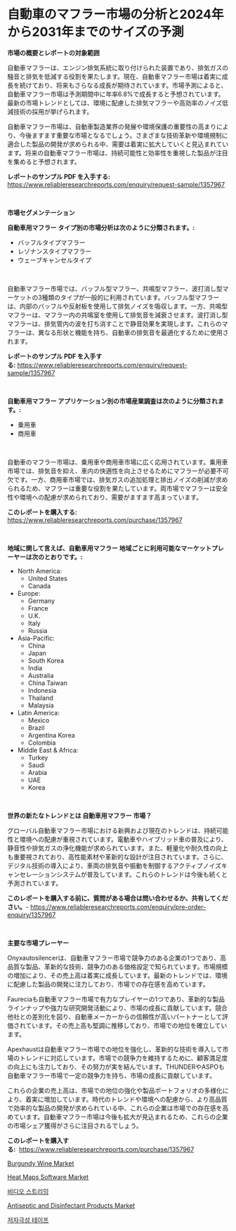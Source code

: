 <p><h1>自動車のマフラー市場の分析と2024年から2031年までのサイズの予測</h1></p><p><strong>市場の概要とレポートの対象範囲</strong></p>
<p><p>自動車マフラーは、エンジン排気系統に取り付けられた装置であり、排気ガスの騒音と排気を低減する役割を果たします。現在、自動車マフラー市場は着実に成長を続けており、将来もさらなる成長が期待されています。市場予測によると、自動車マフラー市場は予測期間中に年率6.8%で成長すると予想されています。最新の市場トレンドとしては、環境に配慮した排気マフラーや高効率のノイズ低減技術の採用が挙げられます。</p><p>自動車マフラー市場は、自動車製造業界の発展や環境保護の重要性の高まりにより、今後ますます重要な市場となるでしょう。さまざまな技術革新や環境規制に適合した製品の開発が求められる中、需要は着実に拡大していくと見込まれています。将来の自動車マフラー市場は、持続可能性と効率性を重視した製品が注目を集めると予想されます。</p></p>
<p><strong>レポートのサンプル PDF を入手する:</strong> <a href="https://www.reliableresearchreports.com/enquiry/request-sample/1357967">https://www.reliableresearchreports.com/enquiry/request-sample/1357967</a></p>
<p>&nbsp;</p>
<p><strong>市場セグメンテーション</strong></p>
<p><strong>自動車用マフラー タイプ別の市場分析は次のように分類されます。:</strong></p>
<p><ul><li>バッフルタイプマフラー</li><li>レゾナンスタイプマフラー</li><li>ウェーブキャンセルタイプ</li></ul></p>
<p>&nbsp;</p>
<p><p>自動車マフラー市場では、バッフル型マフラー、共鳴型マフラー、波打消し型マーケットの3種類のタイプが一般的に利用されています。バッフル型マフラーは、内部のバッフルや反射板を使用して排気ノイズを吸収します。一方、共鳴型マフラーは、マフラー内の共鳴室を使用して排気音を減衰させます。波打消し型マフラーは、排気管内の波を打ち消すことで静音効果を実現します。これらのマフラーは、異なる形状と機能を持ち、自動車の排気音を最適化するために使用されます。</p></p>
<p><strong>レポートのサンプル PDF を入手する:</strong>&nbsp;<a href="https://www.reliableresearchreports.com/enquiry/request-sample/1357967">https://www.reliableresearchreports.com/enquiry/request-sample/1357967</a></p>
<p>&nbsp;</p>
<p><strong> 自動車用マフラー アプリケーション別の市場産業調査は次のように分類されます。:</strong></p>
<p><ul><li>乗用車</li><li>商用車</li></ul></p>
<p>&nbsp;</p>
<p><p>自動車のマフラー市場は、乗用車や商用車市場に広く応用されています。乗用車市場では、排気音を抑え、車内の快適性を向上させるためにマフラーが必要不可欠です。一方、商用車市場では、排気ガスの追加処理と排出ノイズの削減が求められるため、マフラーは重要な役割を果たしています。両市場でマフラーは安全性や環境への配慮が求められており、需要がますます高まっています。</p></p>
<p><strong>このレポートを購入する:</strong>&nbsp; <a href="https://www.reliableresearchreports.com/purchase/1357967">https://www.reliableresearchreports.com/purchase/1357967</a></p>
<p>&nbsp;</p>
<p><strong>地域に関して言えば、自動車用マフラー 地域ごとに利用可能なマーケットプレーヤーは次のとおりです。:</strong></p>
<p><ul>
    <li>
        North America:
        <ul>
            <li>United States</li>
            <li>Canada</li>
        </ul>
    </li>
    <li>
        Europe:
        <ul>
            <li>Germany</li>
            <li>France</li>
            <li>U.K.</li>
            <li>Italy</li>
            <li>Russia</li>
        </ul>
    </li>
    <li>
        Asia-Pacific:
        <ul>
            <li>China</li>
            <li>Japan</li>
            <li>South Korea</li>
            <li>India</li>
            <li>Australia</li>
            <li>China Taiwan</li>
            <li>Indonesia</li>
            <li>Thailand</li>
            <li>Malaysia</li>
        </ul>
    </li>
    <li>
        Latin America:
        <ul>
            <li>Mexico</li>
            <li>Brazil</li>
            <li>Argentina Korea</li>
            <li>Colombia</li>
        </ul>
    </li>
    <li>
        Middle East & Africa:
        <ul>
            <li>Turkey</li>
            <li>Saudi</li>
            <li>Arabia</li>
            <li>UAE</li>
            <li>Korea</li>
        </ul>
    </li>
    </ul></p>
<p>&nbsp;</p>
<p><strong>世界の新たなトレンドとは 自動車用マフラー 市場？</strong></p>
<p><p>グローバル自動車マフラー市場における新興および現在のトレンドは、持続可能性と環境への配慮が重視されています。電動車やハイブリッド車の普及により、静音性や排気ガスの浄化機能が求められています。また、軽量化や耐久性の向上も重要視されており、高性能素材や革新的な設計が注目されています。さらに、デジタル技術の導入により、車両の排気音や振動を制御するアクティブノイズキャンセレーションシステムが普及しています。これらのトレンドは今後も続くと予測されています。</p></p>
<p><strong>このレポートを購入する前に、質問がある場合は問い合わせるか、共有してください。</strong>- <a href="https://www.reliableresearchreports.com/enquiry/pre-order-enquiry/1357967">https://www.reliableresearchreports.com/enquiry/pre-order-enquiry/1357967</a></p>
<p>&nbsp;</p>
<p><strong>主要な市場プレーヤー</strong></p>
<p><p>Onyxautosilencerは、自動車マフラー市場で競争力のある企業の1つであり、高品質な製品、革新的な技術、競争力のある価格設定で知られています。市場規模の増加により、その売上高は着実に成長しています。最新のトレンドでは、環境に配慮した製品の開発に注力しており、市場での存在感を高めています。</p><p>Faureciaも自動車マフラー市場で有力なプレイヤーの1つであり、革新的な製品ラインナップや強力な研究開発活動により、市場の成長に貢献しています。競合他社との差別化を図り、自動車メーカーからの信頼性が高いパートナーとして評価されています。その売上高も堅調に推移しており、市場での地位を確立しています。</p><p>Apexhaustは自動車マフラー市場での地位を強化し、革新的な技術を導入して市場のトレンドに対応しています。市場での競争力を維持するために、顧客満足度の向上にも注力しており、その努力が実を結んでいます。THUNDERやASPOも自動車マフラー市場で一定の競争力を持ち、市場の成長に貢献しています。</p><p>これらの企業の売上高は、市場での地位の強化や製品ポートフォリオの多様化により、着実に増加しています。時代のトレンドや環境への配慮から、より高品質で効率的な製品の開発が求められている中、これらの企業は市場での存在感を高めています。自動車マフラー市場は今後も拡大が見込まれるため、これらの企業の市場シェア獲得がさらに注目されるでしょう。</p></p>
<p><strong>このレポートを購入する:</strong>&nbsp;&nbsp;<a href="https://www.reliableresearchreports.com/purchase/1357967">https://www.reliableresearchreports.com/purchase/1357967</a></p>
<p><p><a href="https://view.publitas.com/reportprime-1/burgundy-wine-market-size-growth-and-forecast-from-2024-2031/">Burgundy Wine Market</a></p><p><a href="https://issuu.com/reportprime-2/docs/heat-maps-software-market-size-2030.pptx">Heat Maps Software Market</a></p><p><a href="https://medium.com/@stanleylyittle554467/%EB%B9%84%EB%94%94%EC%98%A4-%EC%8A%A4%ED%8A%B8%EB%A6%AC%EB%B0%8D-%EC%8B%9C%EC%9E%A5-%EB%A9%94%ED%8A%B8%EB%A6%AD%EC%8A%A4%EC%9D%98-%ED%95%B4%EB%8F%85-%EC%8B%9C%EC%9E%A5-%EC%A0%90%EC%9C%A0%EC%9C%A8-%ED%8A%B8%EB%A0%8C%EB%93%9C-%EB%B0%8F-%EC%84%B1%EC%9E%A5-%ED%8C%A8%ED%84%B4-bb7ab17ee232">비디오 스트리밍</a></p><p><a href="https://github.com/luckyshygirl/Market-Research-Report-List-3/blob/main/antiseptic-and-disinfectant-products-market.md">Antiseptic and Disinfectant Products Market</a></p><p><a href="https://medium.com/@conradkirrlin76575/%ED%94%BC%EB%B6%80-%EC%95%8C%EB%A0%88%EB%A5%B4%EA%B8%B0-%EB%B0%98%EC%9D%91%EC%9D%B4-%EC%97%86%EB%8A%94-%ED%85%8C%EC%9D%B4%ED%94%84-%EC%8B%9C%EC%9E%A5-%EC%A1%B0%EC%82%AC-%EB%B3%B4%EA%B3%A0%EC%84%9C-2024%EB%85%84%EB%B6%80%ED%84%B0-2031%EB%85%84%EA%B9%8C%EC%A7%80%EC%9D%98-%EC%97%AD%EC%82%AC-%EB%B0%8F-%EC%98%88%EC%B8%A1-294dc37b4b7f">저자극성 테이프</a></p></p>